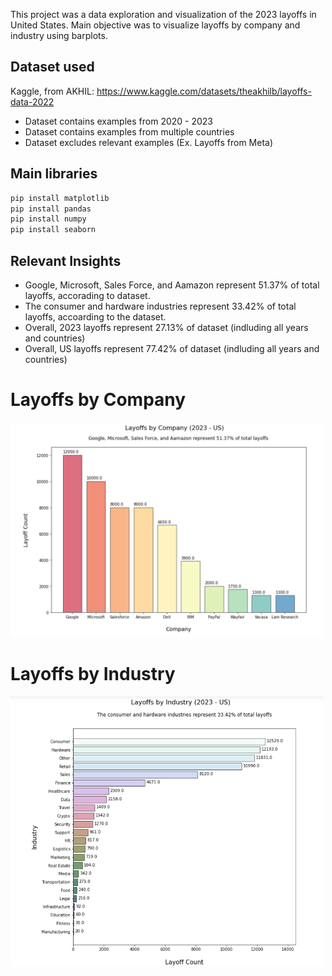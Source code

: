 This project was a data exploration and visualization of the 2023 layoffs in United States. Main objective was to visualize layoffs by company and industry using barplots. 

## Dataset used

Kaggle, from AKHIL: https://www.kaggle.com/datasets/theakhilb/layoffs-data-2022

* Dataset contains examples from 2020 - 2023
* Dataset contains examples from multiple countries
* Dataset excludes relevant examples (Ex. Layoffs from Meta)

## Main libraries
```sh
pip install matplotlib
pip install pandas
pip install numpy
pip install seaborn
```

## Relevant Insights
* Google, Microsoft, Sales Force, and Aamazon represent 51.37% of total layoffs, accorading to dataset.
* The consumer and hardware industries represent 33.42% of total layoffs, accoarding to the dataset.
* Overall, 2023 layoffs represent 27.13% of dataset (indluding all years and countries)
* Overall, US layoffs represent 77.42% of dataset (indluding all years and countries)

# Layoffs by Company
<img src="layoffs_by_company.png" width="500"> 

# Layoffs by Industry
<img src="layoffs_by_industry.png" width="500"> 

